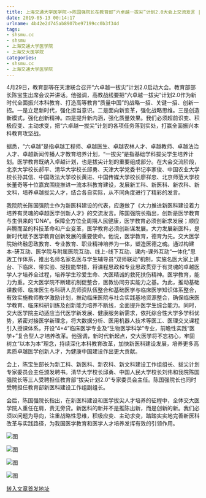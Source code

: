 ```yaml
---
title: 上海交通大学医学院->陈国强院长在教育部“六卓越一拔尖”计划2.0大会上交流发言 | shsmu.cc
date: 2019-05-13 00:14:17
urlname: 4b42e2d745ab8907be97199cc0b3f34d
tags: 
- shsmu.cc
- shsmu
- 上海交通大学医学院
- 上海交大医学院
categories:
- shsmu.cc
- 上海交通大学医学院
---
```



4月29日，教育部等在天津联合召开“六卓越一拔尖”计划2.0启动大会。教育部部长陈宝生出席会议并讲话。他强调，高教战线要把“六卓越一拔尖”计划2.0作为新时代全面振兴本科教育、打造高等教育“质量中国”的战略一招、关键一招、创新一招。一是立足新时代，强化担当意识。二是面向新变革，强化战略思维。三是创造新模式，强化创新精神。四是提升新内涵，强化质量效果。我们必须超前识变、积极应变、主动求变，把“六卓越一拔尖”计划的各项任务落到实处，打赢全面振兴本科教育攻坚战。

据悉，“六卓越”是指卓越工程师、卓越医生、卓越农林人才、卓越教师、卓越法治人才、卓越新闻传播人才教育培养计划，“一拔尖”是指基础学科拔尖学生培养计划。医学教育既纳入卓越计划，也是拔尖计划的重要组成部分。在大会交流阶段，北京大学校长郝平、清华大学校长邱勇、天津大学党委书记李家俊、中国农业大学校长孙其信、中国政法大学校长黄进、中国传媒大学校长廖祥忠、北京师范大学校长董奇等十位嘉宾围绕推进一流本科教育建设，发展新工科、新医科、新农科、新文科，培养卓越拔尖人才，结合各自实际，从不同角度进行了精彩的发言。

我院院长陈国强院士作为新医科建设的代表，应邀做了《大力推进新医科建设着力培养有灵魂的卓越医学创新人才》的交流发言。陈国强院长指出，创新是医学教育与生俱来的“DNA”。保障全方位全周期人民健康，医学教育必须创新求发展；顺应奔腾而至的科技革命和产业变革，医学教育必须创新谋发展。大力发展新医科，是新时代赋予医学教育创新发展的重要使命。他说，医学教育，德育为先。交大医学院始终融思政教育、专业教育、职业精神培养为一体，塑造医德之魂。通过构建本-研互动、医学院与附属医院互动、线上-线下互动、课内-课外互动“一体化”思政工作体系，推出名师名家名医与学生辅导员“双师联动”机制，实施名医大家上讲台、下临床、带实验、授技能举措，将课程思政和专业思政贯穿于有灵魂的卓越医学人才培养全过程，培养学生珍爱生命、大医精诚的救死扶伤精神。医学教育，能力为重。交大医学院不断建机制促整合，医教协同夯实能力之基。为此，推动基础课教师、临床医生与科研人员师资队伍整合和基础医学与临床医学知识体系整合，有效实施教师教学激励计划，推动临床医院与社会实践基地资源整合，确保临床医学教育、临床科研训练及创新能力培养不断线，全面提升医学生综合能力。同时，交大医学院主动适应当代医学新发展、健康服务新需求，依托综合性大学多学科优势，紧密对接医学新理念，将大数据分析、医用机器人技术等医工、医理交叉课程引入授课体系，开设“4+4”临床医学专业及“生物医学科学”专业，前瞻性实践“医学+”复合型人才培养改革。他强调，新时代新起点，交大医学将不忘初心，牢固树立“以本为本”理念，持续深化本科教育改革，加快新医科建设发展，培养更多高素质卓越医学创新人才，为健康中国建设作出更大贡献。

会上，陈宝生部长为新工科、新医科、新农科、新文科建设工作组组长、拔尖计划专家委员会主任颁发聘书。清华大学校长邱勇、中国人民大学校长刘伟和我院陈国强院长等三人受聘担任教育部“拔尖计划2.0”专家委员会主任。陈国强院长也同时受聘担任教育部新医科建设工作组副组长。

会后，陈国强院长指出，在新医科建设和医学拔尖人才培养的征程中，全体交大医学院人重任在肩，责无旁贷。新医科的新并不是推陈出新，而是创新的新。我们必须以问题为导向，注重战略性思维，积极应变、主动求变，踏踏实实地完善新医科改革与实践路径，为我国医学教育和医学人才培养发挥有效的引领作用。



![图](https://www.shsmu.edu.cn/__local/9/7C/69/772FE93E8C922D591696BEE09BB_76C08536_169A5.jpg)

![图](https://www.shsmu.edu.cn/__local/1/F9/43/448F463C030A3B37DEF43943E34_DA063784_813C1.jpg)

![图](https://www.shsmu.edu.cn/__local/4/39/61/29FE3C45B339B310F8716AE523E_6B153A5F_13541.jpg)

![图](https://www.shsmu.edu.cn/__local/C/C0/44/C72F280DEA9BD2F87E98C677295_8C6940AC_83E97.jpg)

[转入文章首发地址](https://www.shsmu.edu.cn/news/info/1002/16357.htm)